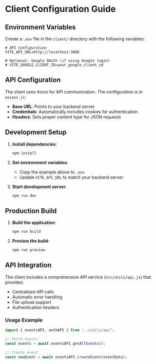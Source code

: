 # Client Configuration Guide

## Environment Variables

Create a `.env` file in the `client/` directory with the following variables:

```env
# API Configuration
VITE_API_URL=http://localhost:3000

# Optional: Google OAuth (if using Google login)
# VITE_GOOGLE_CLIENT_ID=your_google_client_id
```

## API Configuration

The client uses Axios for API communication. The configuration is in `axious.js`:

- **Base URL**: Points to your backend server
- **Credentials**: Automatically includes cookies for authentication
- **Headers**: Sets proper content type for JSON requests

## Development Setup

1. **Install dependencies**:

   ```bash
   npm install
   ```

2. **Set environment variables**:

   - Copy the example above to `.env`
   - Update `VITE_API_URL` to match your backend server

3. **Start development server**:
   ```bash
   npm run dev
   ```

## Production Build

1. **Build the application**:

   ```bash
   npm run build
   ```

2. **Preview the build**:
   ```bash
   npm run preview
   ```

## API Integration

The client includes a comprehensive API service (`src/utils/api.js`) that provides:

- Centralized API calls
- Automatic error handling
- File upload support
- Authentication headers

### Usage Example

```javascript
import { eventsAPI, authAPI } from "../utils/api";

// Fetch events
const events = await eventsAPI.getAllEvents();

// Create event
const newEvent = await eventsAPI.createEvent(eventData);
```
